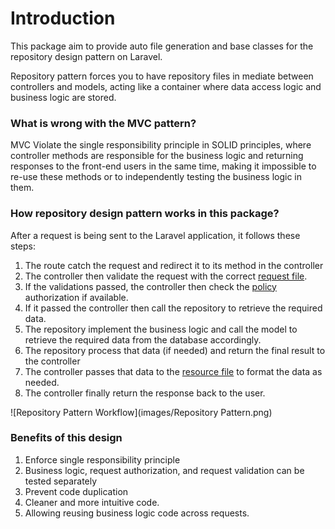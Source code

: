 # Introduction
This package aim to provide auto file generation and base classes for the repository design pattern on Laravel.

Repository pattern forces you to have repository files in mediate between controllers and models, acting like a container where data access logic and business logic are stored.

### What is wrong with the MVC pattern?

MVC Violate the single responsibility principle in SOLID principles, where controller methods are responsible for the business logic and returning responses to the front-end users in the same time, making it impossible to re-use these methods or to independently testing the business logic in them.

### How repository design pattern works in this package?

After a request is being sent to the Laravel application, it follows these steps:

1. The route catch the request and redirect it to its method in the controller
2. The controller then validate the request with the correct [request file](https://laravel.com/docs/validation#creating-form-requests).
3. If the validations passed, the controller then check the [policy](https://laravel.com/docs/authorization#creating-policies) authorization if available.
4. If it passed the controller then call the repository to retrieve the required data.
5. The repository implement the business logic and call the model to retrieve the required data from the database accordingly.
6. The repository process that data (if needed) and return the final result to the controller
7. The controller passes that data to the [resource file](https://laravel.com/docs/eloquent-resources) to format the data as needed.
8. The controller finally return the response back to the user.

![Repository Pattern Workflow](images/Repository Pattern.png)

### Benefits of this design
1. Enforce single responsibility principle
2. Business logic, request authorization, and request validation can be tested separately
3. Prevent code duplication 
4. Cleaner and more intuitive code.
5. Allowing reusing business logic code across requests.

